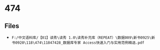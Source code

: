 # 474

## Files

- `F:/中文语料库/【01】读秀\读秀 1.0\读秀补充库（REPEAT）\数据009\新书0925\新书0920\118\474\11847428_数据库专家 Access快速入门与实用范例精选.pdf`
